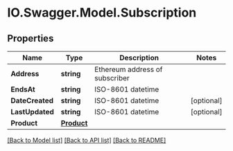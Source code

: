 # IO.Swagger.Model.Subscription
## Properties

Name | Type | Description | Notes
------------ | ------------- | ------------- | -------------
**Address** | **string** | Ethereum address of subscriber | 
**EndsAt** | **string** | ISO-8601 datetime | 
**DateCreated** | **string** | ISO-8601 datetime | [optional] 
**LastUpdated** | **string** | ISO-8601 datetime | [optional] 
**Product** | [**Product**](Product.md) |  | 

[[Back to Model list]](../README.md#documentation-for-models) [[Back to API list]](../README.md#documentation-for-api-endpoints) [[Back to README]](../README.md)

